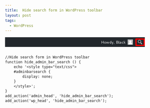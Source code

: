 ```yaml
---
title:  Hide search form in WordPress toolbar
layout: post
tags:
  - WordPress
---
```


![Hide search form in WordPress toolbar](/images/2017/wordpress-toolbar-search-form.png)


	//Hide search form in WordPress toolbar
	function hide_admin_bar_search () {
		echo '<style type="text/css">
		#adminbarsearch {
			display: none;
		}
		</style>';
	}
	add_action('admin_head', 'hide_admin_bar_search');
	add_action('wp_head', 'hide_admin_bar_search');
